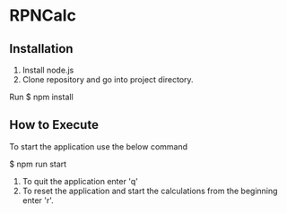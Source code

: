 # RPNCalc

## Installation
1) Install node.js
2) Clone repository and go into project directory. 

Run
$ npm install

## How to Execute
To start the application use the below command

$ npm run start

1) To quit the application enter 'q' 
2) To reset the application and start the calculations from the beginning enter 'r'.

